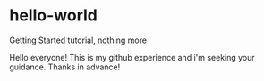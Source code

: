 # hello-world
Getting Started tutorial, nothing more

Hello everyone!
This is my github experience and i'm seeking your guidance.
Thanks in advance!
